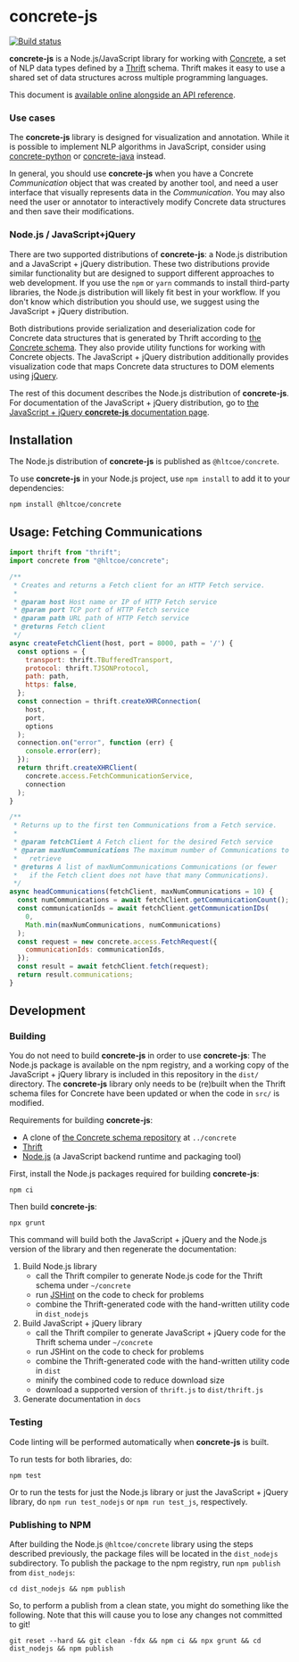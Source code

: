 # concrete-js

[![Build status](https://github.com/hltcoe/concrete-js/actions/workflows/node.js.yml/badge.svg)](https://github.com/hltcoe/concrete-js/actions/workflows/node.js.yml)

**concrete-js** is a Node.js/JavaScript library for working with
[Concrete](https://hltcoe.github.io/concrete), a set of NLP data
types defined by a [Thrift](https://thrift.apache.org) schema.  Thrift
makes it easy to use a shared set of data structures across multiple
programming languages.

This document is
[available online alongside an API reference](http://hltcoe.github.io/concrete-js/).


### Use cases

The **concrete-js** library is designed for visualization and
annotation.  While it is possible to implement NLP algorithms in
JavaScript, consider using
[concrete-python](https://concrete-python.readthedocs.io/en/stable/) or
[concrete-java](https://github.com/hltcoe/concrete-java)
instead.

In general, you should use **concrete-js** when you have a Concrete
*Communication* object that was created by another tool, and need a
user interface
that visually represents data in the *Communication*.  You may also
need the user or annotator to interactively modify Concrete data
structures and then save their modifications.


### Node.js / JavaScript+jQuery

There are two supported distributions of **concrete-js**: a Node.js
distribution and a JavaScript + jQuery distribution.  These two
distributions provide similar functionality but are designed to
support different approaches to web development.
If you use the `npm` or `yarn` commands to install third-party
libraries, the Node.js distribution will likely fit best in your
workflow.
If you don't know which distribution you should use, we suggest using
the JavaScript + jQuery distribution.

Both distributions provide serialization and deserialization
code for Concrete data structures that is generated by Thrift according
to [the Concrete schema](http://hltcoe.github.io/concrete/schema/).
They also provide utility functions for working with Concrete objects.
The JavaScript + jQuery distribution additionally provides
visualization code that maps Concrete data structures to DOM elements
using [jQuery](http://jquery.com).

The rest of this document describes the Node.js distribution of
**concrete-js**.  For documentation of the
JavaScript + jQuery distribution, go to
[the JavaScript + jQuery **concrete-js** documentation page](http://hltcoe.github.io/concrete-js/js-jquery/).


## Installation

The Node.js distribution of **concrete-js** is published as
`@hltcoe/concrete`.

To use **concrete-js** in your Node.js project, use `npm install` to add it to
your dependencies:

```
npm install @hltcoe/concrete
```


## Usage: Fetching Communications

```javascript
import thrift from "thrift";
import concrete from "@hltcoe/concrete";

/**
 * Creates and returns a Fetch client for an HTTP Fetch service.
 *
 * @param host Host name or IP of HTTP Fetch service
 * @param port TCP port of HTTP Fetch service
 * @param path URL path of HTTP Fetch service
 * @returns Fetch client
 */
async createFetchClient(host, port = 8000, path = '/') {
  const options = {
    transport: thrift.TBufferedTransport,
    protocol: thrift.TJSONProtocol,
    path: path,
    https: false,
  };
  const connection = thrift.createXHRConnection(
    host,
    port,
    options
  );
  connection.on("error", function (err) {
    console.error(err);
  });
  return thrift.createXHRClient(
    concrete.access.FetchCommunicationService,
    connection
  );
}

/**
 * Returns up to the first ten Communications from a Fetch service.
 *
 * @param fetchClient A Fetch client for the desired Fetch service
 * @param maxNumCommunications The maximum number of Communications to
 *   retrieve
 * @returns A list of maxNumCommunications Communications (or fewer
 *   if the Fetch client does not have that many Communications).
 */
async headCommunications(fetchClient, maxNumCommunications = 10) {
  const numCommunications = await fetchClient.getCommunicationCount();
  const communicationIds = await fetchClient.getCommunicationIDs(
    0,
    Math.min(maxNumCommunications, numCommunications)
  );
  const request = new concrete.access.FetchRequest({
    communicationIds: communicationIds,
  });
  const result = await fetchClient.fetch(request);
  return result.communications;
}
```


## Development

### Building

You do not need to build **concrete-js** in order to use
**concrete-js**:  The Node.js package is available on the npm registry,
and a working copy of the JavaScript + jQuery library is included in
this repository in the `dist/` directory.  The **concrete-js** library
only needs to be (re)built when the Thrift schema files for Concrete
have been updated or when the code in `src/` is modified.

Requirements for building **concrete-js**:

* A clone of
  [the Concrete schema repository](https://github.com/hltcoe/concrete)
  at `../concrete`
* [Thrift](https://thrift.apache.org)
* [Node.js](http://nodejs.org)
  (a JavaScript backend runtime and packaging tool)

First, install the Node.js packages required for building
**concrete-js**:

```
npm ci
```

Then build **concrete-js**:

```
npx grunt
```

This command will build both the JavaScript + jQuery and the Node.js version
of the library and then regenerate the documentation:

1. Build Node.js library
   * call the Thrift compiler to generate Node.js code for the Thrift schema under `~/concrete`
   * run [JSHint](http://www.jshint.com) on the code to check for problems
   * combine the Thrift-generated code with the hand-written utility code in `dist_nodejs`
2. Build JavaScript + jQuery library
   * call the Thrift compiler to generate JavaScript + jQuery code for the Thrift schema under `~/concrete`
   * run JSHint on the code to check for problems
   * combine the Thrift-generated code with the hand-written utility code in `dist`
   * minify the combined code to reduce download size
   * download a supported version of `thrift.js` to `dist/thrift.js`
3. Generate documentation in `docs`


### Testing

Code linting will be performed automatically when **concrete-js** is built.

To run tests for both libraries, do:

```
npm test
```

Or to run the tests for just the Node.js library or just the
JavaScript + jQuery library, do `npm run test_nodejs` or
`npm run test_js`, respectively.


### Publishing to NPM

After building the Node.js `@hltcoe/concrete` library using the steps
described previously, the package files will be located in the
`dist_nodejs` subdirectory.  To publish the package to the npm
registry, run `npm publish` from `dist_nodejs`:

```
cd dist_nodejs && npm publish
```

So, to perform a publish from a clean state, you might do something like
the following.  Note that this will cause you to lose any changes not
committed to git!

```
git reset --hard && git clean -fdx && npm ci && npx grunt && cd dist_nodejs && npm publish
```
